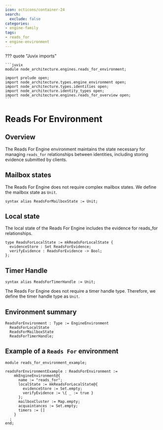 ```yaml
---
icon: octicons/container-24
search:
  exclude: false
categories:
- engine-family
tags:
- reads_for
- engine-environment
---
```


??? quote "Juvix imports"

    ```juvix
    module node_architecture.engines.reads_for_environment;

    import prelude open;
    import node_architecture.types.engine_environment open;
    import node_architecture.types.identities open;
    import node_architecture.identity_types open;
    import node_architecture.engines.reads_for_overview open;
    ```

# Reads For Environment

## Overview

The Reads For Engine environment maintains the state necessary for managing `reads_for` relationships between identities, including storing evidence submitted by clients.

## Mailbox states

The Reads For Engine does not require complex mailbox states. We define the mailbox state as `Unit`.

```juvix
syntax alias ReadsForMailboxState := Unit;
```

## Local state

The local state of the Reads For Engine includes the evidence for reads_for relationships.

```juvix
type ReadsForLocalState := mkReadsForLocalState {
  evidenceStore : Set ReadsForEvidence;
  verifyEvidence : ReadsForEvidence -> Bool;
};
```

## Timer Handle

```juvix
syntax alias ReadsForTimerHandle := Unit;
```

The Reads For Engine does not require a timer handle type. Therefore, we define the timer handle type as `Unit`.

## Environment summary

```juvix
ReadsForEnvironment : Type := EngineEnvironment
  ReadsForLocalState
  ReadsForMailboxState
  ReadsForTimerHandle;
```

## Example of a `Reads For` environment

```juvix extract-module-statements
module reads_for_environment_example;

readsForEnvironmentExample : ReadsForEnvironment :=
    mkEngineEnvironment@{
      name := "reads_for";
      localState := mkReadsForLocalState@{
        evidenceStore := Set.empty;
        verifyEvidence := \{ _ := true }
      };
      mailboxCluster := Map.empty;
      acquaintances := Set.empty;
      timers := []
    }
  ;
end;
```
